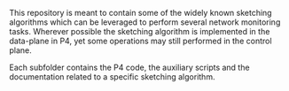 This repository is meant to contain some of the widely known sketching algorithms which can be leveraged to perform several network monitoring tasks. Wherever possible the sketching algorithm is implemented in the data-plane in P4, yet some operations may still performed in the control plane.

Each subfolder contains the P4 code, the auxiliary scripts and the documentation related to a specific sketching algorithm.



